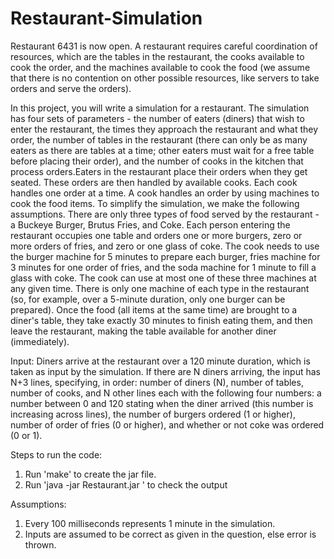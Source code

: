 # Restaurant-Simulation

 Restaurant 6431 is now open.  A restaurant requires careful coordination of resources, which are the tables in the restaurant, the cooks available to cook the order, and the machines available to cook the food (we assume that there is no contention on other possible resources, like servers to take orders and serve the orders). 
 
 In this project, you will write a simulation for a restaurant. The simulation has four sets of parameters - the number of  eaters (diners) that wish to enter the restaurant, the times they approach the restaurant and what they order, the  number  of  tables  in  the  restaurant  (there    can  only  be  as  many  eaters  as  there  are  tables  at  a  time; other eaters  must wait for a free table before placing their order), and the number of cooks in the kitchen that process orders.Eaters in the restaurant place their orders when they get seated. These orders are then handled by available cooks. Each cook handles one order at a time. A cook handles an order by using machines  to  cook  the  food  items.  To  simplify  the  simulation,  we  make  the  following assumptions. There are only three types of food served by the restaurant - a Buckeye Burger, Brutus Fries, and Coke. Each person entering the restaurant occupies one table and orders one or more burgers, zero or more orders of fries, and zero or one glass of coke. The cook needs to use the burger machine for 5 minutes to prepare each burger, fries machine for 3 minutes for one order of fries, and the soda machine for 1 minute to fill a glass with coke. The cook can use at most one of these three machines at any given time. There is only one machine of each type in the restaurant (so, for example, over a 5-minute duration, only one burger can be prepared).  Once the food (all items at the same time) are brought to a diner's table, they take exactly 30 minutes to finish eating them, and then leave the restaurant, making the table available for another diner (immediately).  
 
 Input:  Diners arrive at the restaurant over a 120 minute duration, which is taken as input by the simulation. If  there  are  N  diners  arriving,  the  input  has    N+3  lines,  specifying,  in  order:  number  of  diners  (N),    number  of  tables,  number  of  cooks,  and  N  other  lines  each  with  the  following  four  numbers:  a  number  between  0  and  120  stating  when  the  diner  arrived  (this  number  is  increasing  across  lines),  the  number  of  burgers  ordered  (1  or  higher),  number  of  order of fries  (0 or higher), and whether or not coke was ordered (0 or 1).
 
Steps to run the code:

1. Run 'make' to create the jar file. 
2. Run 'java -jar Restaurant.jar <input-file-name>' to check the output

Assumptions:

1. Every 100 milliseconds represents 1 minute in the simulation.
2. Inputs are assumed to be correct as given in the question, else error is thrown.
